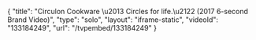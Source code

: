 {
    "title": "Circulon Cookware \u2013 Circles for life.\u2122 (2017 6-second Brand Video)",
    "type": "solo",
    "layout": "iframe-static",
    "videoId": "133184249",
    "url": "\/tvpembed\/133184249"
}